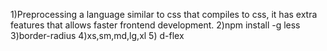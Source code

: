 1)Preprocessing a language similar to css that compiles to css, it has extra features that allows faster frontend development.
2)npm install -g less
3)border-radius
4)xs,sm,md,lg,xl
5) d-flex
